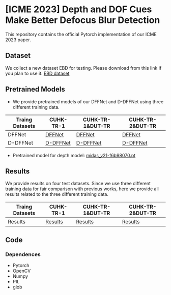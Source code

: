 # [ICME 2023] Depth and DOF Cues Make Better Defocus Blur Detection

This repository contains the official Pytorch implementation of our ICME 2023 paper.

## Dataset
We collect a new dataset EBD for testing. Please download from this link if you plan to use it. [EBD dataset](https://pan.baidu.com/s/1mL9gYu-2tnKR4lQoB3jAOA?pwd=cqoz) 

## Pretrained Models
* We provide pretrained models of our DFFNet and D-DFFNet using three different training data.

 Traing Datasets | CUHK-TR-1  | CUHK-TR-1&DUT-TR | CUHK-TR-2&DUT-TR
 ---- | ----- | ------  |  ------
 DFFNet  |  [DFFNet](https://pan.baidu.com/s/1Sd_TDM92-iJ6gZLW15ANaw?pwd=90em)  | [DFFNet](https://pan.baidu.com/s/1AO06sJOiWojS_MFiT58DcA?pwd=ns0z) | [DFFNet]()
 D-DFFNet  | [D-DFFNet](https://pan.baidu.com/s/1coVPb2OtjJ8FnarqkWk7Cw?pwd=r6c5) | [D-DFFNet](https://pan.baidu.com/s/1fw7D6DzNbTNjeLwS-H72UQ?pwd=u7fs)   |[D-DFFNet](https://pan.baidu.com/s/1iKJED5w-obf6kiBBxhI0Ww?pwd=2y3i) 
 * Pretrained model for depth model: [midas_v21-f6b98070.pt](https://pan.baidu.com/s/1VA1yNifcZpy9bpTyygH0EA?pwd=dwo9)


## Results
We provide results on four test datasets. Since we use three different training data for fair comparison with previous works, here we provide all results related to the three different training data.

Traing Datasets | CUHK-TR-1  | CUHK-TR-1&DUT-TR | CUHK-TR-2&DUT-TR
 ---- | ----- | ------  |  ------
 Results  |[Results](https://drive.google.com/file/d/1ncVmYz26pmu_yS_J0Jbe15yvxJDQU3cS/view?usp=sharing)|[Results](https://pan.baidu.com/s/18M5f8oJDYeyy7cWQef05SA?pwd=c3v7)  |[Results](https://pan.baidu.com/s/1rT_rQY9ybOKAVJLfxlmVlQ?pwd=zf26)


## Code
### Dependences
* Pytorch
* OpenCV
* Numpy
* PIL
* glob



